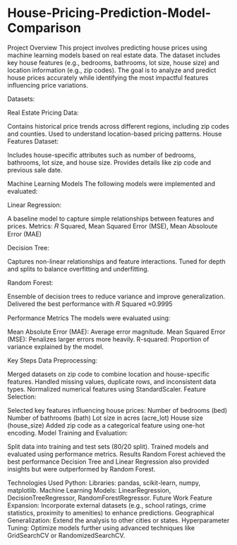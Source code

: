 # House-Pricing-Prediction-Model-Comparison

Project Overview
This project involves predicting house prices using machine learning models based on real estate data. The dataset includes key house features (e.g., bedrooms, bathrooms, lot size, house size) and location information (e.g., zip codes). The goal is to analyze and predict house prices accurately while identifying the most impactful features influencing price variations.

Datasets:

Real Estate Pricing Data:

Contains historical price trends across different regions, including zip codes and counties.
Used to understand location-based pricing patterns.
House Features Dataset:

Includes house-specific attributes such as number of bedrooms, bathrooms, lot size, and house size.
Provides details like zip code and previous sale date.

Machine Learning Models
The following models were implemented and evaluated:

Linear Regression:

A baseline model to capture simple relationships between features and prices.
Metrics: 
𝑅 Squared, Mean Squared Error (MSE), Mean Absoloute Error (MAE)

Decision Tree:

Captures non-linear relationships and feature interactions.
Tuned for depth and splits to balance overfitting and underfitting.

Random Forest:

Ensemble of decision trees to reduce variance and improve generalization.
Delivered the best performance with 
𝑅 Squared
 ≈0.9995
 
Performance Metrics
The models were evaluated using:

Mean Absolute Error (MAE): Average error magnitude.
Mean Squared Error (MSE): Penalizes larger errors more heavily.
R-squared:
Proportion of variance explained by the model.

Key Steps
Data Preprocessing:

Merged datasets on zip code to combine location and house-specific features.
Handled missing values, duplicate rows, and inconsistent data types.
Normalized numerical features using StandardScaler.
Feature Selection:

Selected key features influencing house prices:
Number of bedrooms (bed)
Number of bathrooms (bath)
Lot size in acres (acre_lot)
House size (house_size)
Added zip code as a categorical feature using one-hot encoding.
Model Training and Evaluation:

Split data into training and test sets (80/20 split).
Trained models and evaluated using performance metrics.
Results
Random Forest achieved the best performance
Decision Tree and Linear Regression also provided insights but were outperformed by Random Forest.

Technologies Used
Python:
Libraries: pandas, scikit-learn, numpy, matplotlib.
Machine Learning Models:
LinearRegression, DecisionTreeRegressor, RandomForestRegressor.
Future Work
Feature Expansion:
Incorporate external datasets (e.g., school ratings, crime statistics, proximity to amenities) to enhance predictions.
Geographical Generalization:
Extend the analysis to other cities or states.
Hyperparameter Tuning:
Optimize models further using advanced techniques like GridSearchCV or RandomizedSearchCV.
